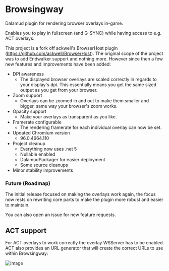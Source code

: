 Browsingway
===========

Dalamud plugin for rendering browser overlays in-game.

Enables you to play in fullscreen (and G-SYNC) while having access to e.g. ACT overlays.

This project is a fork off ackwell's BrowserHost plugin (https://github.com/ackwell/BrowserHost). The original scope of the project was to add Endwalker support and nothing more. However since then a few new features and improvements have been added:

* DPI awareness
    * The displayed browser overlays are scaled correctly in regards to your display's dpi. This essentially means you get the same sized output as you get from your browser.
* Zoom support
    * Overlays can be zoomed in and out to make them smaller and bigger, same way your browser's zoom works.
* Opacity support
    * Make your overlays as transparent as you like.
* Framerate configurable
    * The rendering framerate for each individual overlay can now be set.
* Updated Chromium version
    * 96.0.4664.110
* Project cleanup
    * Everything now uses .net 5
    * Nullable enabled
    * DalamudPackager for easier deployment
    * Some source cleanups
* Minor stability improvements


### Future (Roadmap)
The initial release focused on making the overlays work again, the focus now rests on rewriting core parts to make the plugin more robust and easier to maintain.

You can also open an issue for new feature requests.

## ACT support ##
For ACT overlays to work correctly the overlay WSServer has to be enabled. ACT also provides an URL generator that will create the correct URLs to use within Browsingway:

![image](https://user-images.githubusercontent.com/569324/148692825-f29e41ae-cec5-4144-974f-394e14ec108a.png)

